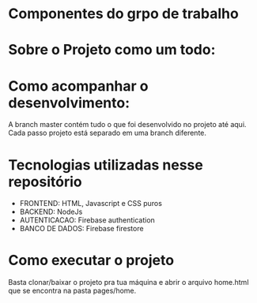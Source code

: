 # Componentes do grpo de trabalho


# Sobre o Projeto como um todo:


# Como acompanhar o desenvolvimento:



A branch master contém tudo o que foi desenvolvido no projeto até aqui. Cada passo projeto está separado em uma branch diferente.

# Tecnologias utilizadas nesse repositório

* FRONTEND: HTML, Javascript e CSS puros
* BACKEND: NodeJs
* AUTENTICACAO: Firebase authentication
* BANCO DE DADOS: Firebase firestore

# Como executar o projeto

Basta clonar/baixar o projeto pra tua máquina e abrir o arquivo home.html que se encontra na pasta pages/home.